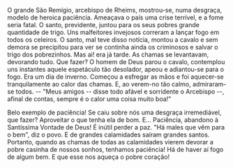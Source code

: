O grande São Remígio, arcebispo de Rheims, mostrou-se, numa desgraça, modelo de heroica paciência. Ameaçava o país uma crise terrível, e a fome seria fatal. O santo, previdente, juntou para os seus pobres grande quantidade de trigo. Uns malfeitores invejosos correram a lançar fogo em todos os celeiros. O santo, mal teve disso notícia, montou a cavalo e sem demora se precipitou para ver se continha ainda os criminosos e salvar o trigo dos pobrezinhos. Mas ai! era já tarde. As chamas se levantavam, devorando tudo. Que fazer? O homem de Deus parou o cavalo, contemplou uns instantes aquele espetáculo tão desolador, apeou e adiantou-se para o fogo. Era um dia de inverno. Começou a esfregar as mãos e foi aquecer-se tranquilamente ao calor das chamas. E, ao verem-no tão calmo, admiraram-se todos. -- "Meus amigos -- disse todo afável e sorridente o Arcebispo --, afinal de contas, sempre é o calor uma coisa muito boa!"

Belo exemplo de paciência! Se caiu sobre nós uma desgraça irremediável, que fazer? Aproveitar o que tenha ela de bom. E\... Paciência, abandono à Santíssima Vontade de Deus! É inútil perder a paz. "Há males que vêm para o bem", diz o povo. E de grandes calamidades saíram grandes santos. Portanto, quando as chamas de todas as calamidades vierem devorar a pobre casinha de nossos sonhos, tenhamos paciência! Há de haver aí fogo de algum bem. E que esse nos aqueça o pobre coração!
